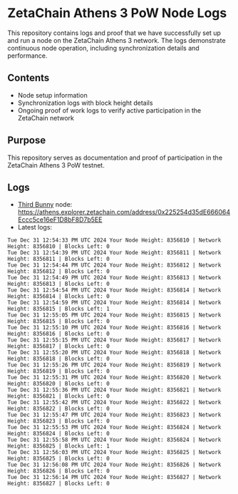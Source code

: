 # ZetaChain Athens 3 PoW Node Logs
This repository contains logs and proof that we have successfully set up and run a node on the ZetaChain Athens 3 network. The logs demonstrate continuous node operation, including synchronization details and performance.

## Contents
- Node setup information
- Synchronization logs with block height details
- Ongoing proof of work logs to verify active participation in the ZetaChain network

## Purpose
This repository serves as documentation and proof of participation in the ZetaChain Athens 3 PoW testnet.

## Logs

- [Third Bunny](https://thirdbunny.xyz/) node: https://athens.explorer.zetachain.com/address/0x225254d35dE666064Eccc5ce16eF1D8bF8D7b5EE
- Latest logs:
```
Tue Dec 31 12:54:33 PM UTC 2024 Your Node Height: 8356810 | Network Height: 8356810 | Blocks Left: 0
Tue Dec 31 12:54:39 PM UTC 2024 Your Node Height: 8356811 | Network Height: 8356811 | Blocks Left: 0
Tue Dec 31 12:54:44 PM UTC 2024 Your Node Height: 8356812 | Network Height: 8356812 | Blocks Left: 0
Tue Dec 31 12:54:49 PM UTC 2024 Your Node Height: 8356813 | Network Height: 8356813 | Blocks Left: 0
Tue Dec 31 12:54:54 PM UTC 2024 Your Node Height: 8356814 | Network Height: 8356814 | Blocks Left: 0
Tue Dec 31 12:54:59 PM UTC 2024 Your Node Height: 8356814 | Network Height: 8356815 | Blocks Left: 1
Tue Dec 31 12:55:05 PM UTC 2024 Your Node Height: 8356815 | Network Height: 8356815 | Blocks Left: 0
Tue Dec 31 12:55:10 PM UTC 2024 Your Node Height: 8356816 | Network Height: 8356816 | Blocks Left: 0
Tue Dec 31 12:55:15 PM UTC 2024 Your Node Height: 8356817 | Network Height: 8356817 | Blocks Left: 0
Tue Dec 31 12:55:20 PM UTC 2024 Your Node Height: 8356818 | Network Height: 8356818 | Blocks Left: 0
Tue Dec 31 12:55:26 PM UTC 2024 Your Node Height: 8356819 | Network Height: 8356819 | Blocks Left: 0
Tue Dec 31 12:55:31 PM UTC 2024 Your Node Height: 8356820 | Network Height: 8356820 | Blocks Left: 0
Tue Dec 31 12:55:36 PM UTC 2024 Your Node Height: 8356821 | Network Height: 8356821 | Blocks Left: 0
Tue Dec 31 12:55:42 PM UTC 2024 Your Node Height: 8356822 | Network Height: 8356822 | Blocks Left: 0
Tue Dec 31 12:55:47 PM UTC 2024 Your Node Height: 8356823 | Network Height: 8356823 | Blocks Left: 0
Tue Dec 31 12:55:53 PM UTC 2024 Your Node Height: 8356824 | Network Height: 8356824 | Blocks Left: 0
Tue Dec 31 12:55:58 PM UTC 2024 Your Node Height: 8356824 | Network Height: 8356825 | Blocks Left: 1
Tue Dec 31 12:56:03 PM UTC 2024 Your Node Height: 8356825 | Network Height: 8356825 | Blocks Left: 0
Tue Dec 31 12:56:08 PM UTC 2024 Your Node Height: 8356826 | Network Height: 8356826 | Blocks Left: 0
Tue Dec 31 12:56:14 PM UTC 2024 Your Node Height: 8356827 | Network Height: 8356827 | Blocks Left: 0
```
